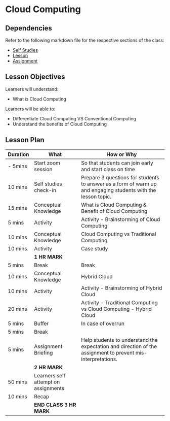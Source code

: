 # Cloud Computing

## Dependencies

Refer to the following markdown file for the respective sections of the class:
- [Self Studies](./studies.md)
- [Lesson](./lesson.md)
- [Assignment](./assignment.md)

## Lesson Objectives

Learners will understand:
- What is Cloud Computing

Learners will be able to:
- Differentiate Cloud Computing VS Conventional Computing
- Understand the benefits of Cloud Computing



## Lesson Plan

|Duration|What|How or Why|
|--------|-----|-------|
|- 5mins |Start zoom session|So that students can join early and start class on time|
|10 mins|Self studies check-in|Prepare 3 questions for students to answer as a form of warm up and engaging students with the lesson topic.|
|15 mins|Conceptual Knowledge| What is Cloud Computing & Benefit of Cloud Computing|
|5 mins|Activity| Activity - Brainstorming of Cloud Computing|
|10 mins|Conceptual Knowledge| Cloud Computing vs Traditional Computing|
|10 mins|Activity| Case study|
||**1 HR MARK**|
|5 mins|Break|Break|
|10 mins|Conceptual Knowledge| Hybrid Cloud|
|10 mins|Activity| Activity - Brainstorming of Hybrid Cloud|
|20 mins|Activity| Activity - Traditional Computing vs Cloud Computing - Hybrid Cloud|
|5 mins|Buffer|In case of overrun|
|5 mins|Break||
|5 mins|Assignment Briefing|Help students to understand the expectation and direction of the assignment to prevent mis-interpretations.|
||**2 HR MARK**|
|50 mins|Learners self attempt on assignments|
|10 mins|Recap|
||**END CLASS 3 HR MARK**|

